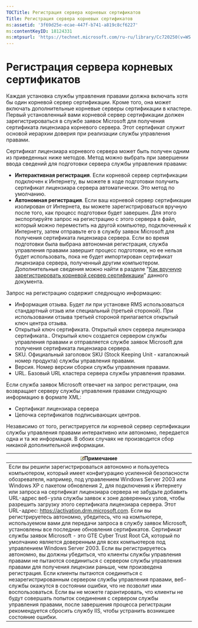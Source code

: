 ```yaml
---
TOCTitle: Регистрация сервера корневых сертификатов
Title: Регистрация сервера корневых сертификатов
ms:assetid: '3f69d25e-ecae-447f-b741-a819c8cf6227'
ms:contentKeyID: 18124331
ms:mtpsurl: 'https://technet.microsoft.com/ru-ru/library/Cc720250(v=WS.10)'
---
```


Регистрация сервера корневых сертификатов
=========================================

Каждая установка службы управления правами должна включать хотя бы один корневой сервер сертификации. Кроме того, она может включать дополнительные корневые серверы сертификации в кластере. Первый установленный вами корневой сервер сертификации должен зарегистрироваться в службе заявок Microsoft для получения сертификата лицензиара корневого сервера. Этот сертификат служит основой иерархии доверия при реализации службы управления правами.

Сертификат лицензиара корневого сервера может быть получен одним из приведенных ниже методов. Метод можно выбрать при завершении ввода сведений для подготовки сервера службы управления правами:

-   **Интерактивная регистрация**. Если корневой сервер сертификации подключен к Интернету, вы можете в ходе подготовки получить сертификат лицензиара сервера автоматически. Это метод по умолчанию.
-   **Автономная регистрация**. Если ваш корневой сервер сертификации изолирован от Интернета, вы можете зарегистрироваться вручную после того, как процесс подготовки будет завершен. Для этого экспортируйте запрос на регистрацию с этого сервера в файл, который можно переместить на другой компьютер, подключенный к Интернету, затем отправьте его в службу заявок Microsoft для получения сертификата лицензиара сервера. Если во время подготовки была выбрана автономная регистрация, служба управления правами завершит процесс подготовки, но ее нельзя будет использовать, пока не будет импортирован сертификат лицензиара сервера, полученный другим компьютером. Дополнительные сведения можно найти в разделе "[Как вручную зарегистрировать корневой сервер сертификации](https://technet.microsoft.com/aecdebb5-b28b-4b58-937a-392bb6ce9643)" данного документа.

Запрос на регистрацию содержит следующую информацию:

-   Информация отзыва. Будет ли при установке RMS использоваться стандартный отзыв или специальный (третьей стороной). При использовании отзыва третьей стороной прилагается открытый ключ центра отзыва.
-   Открытый ключ сертификата. Открытый ключ сервера лицензиара сертификата.. Открытый ключ создается сервером службы управления правами и отправляется службе заявок Microsoft для получения сертификата лицензиара сервера.
-   SKU. Официальный заголовок SKU (Stock Keeping Unit - каталожный номер продукта) службы управления правами.
-   Версия. Номер версии сборки службы управления правами.
-   URL. Базовый URL кластера сервера службы управления правами.

Если служба заявок Microsoft отвечает на запрос регистрации, она возвращает серверу службы управления правами следующую информацию в формате XML:

-   Сертификат лицензиара сервера
-   Цепочка сертификатов подписывающих центров.

Независимо от того, регистрируется ли корневой сервер сертификации службы управления правами интерактивно или автономно, передается одна и та же информация. В обоих случаях не производится сбор никакой дополнительной информации.

| ![](images/Cc720250.note(WS.10).gif)Примечание                                                                                                                                                                                                                                                                                                                                                                                                                                                                                                                                                                                                                                                                                                                                                                                                                                                                                                                                                                                                                                                                                                                                                                                                                                                                                                                                                                                                                                        |
|--------------------------------------------------------------------------------------------------------------------------------------------------------------------------------------------------------------------------------------------------------------------------------------------------------------------------------------------------------------------------------------------------------------------------------------------------------------------------------------------------------------------------------------------------------------------------------------------------------------------------------------------------------------------------------------------------------------------------------------------------------------------------------------------------------------------------------------------------------------------------------------------------------------------------------------------------------------------------------------------------------------------------------------------------------------------------------------------------------------------------------------------------------------------------------------------------------------------------------------------------------------------------------------------------------------------------------------------------------------------------------------------------------------------------------------------------------------------------------------------------------------------|
| Если вы решили зарегистрироваться автономно и пользуетесь компьютером, который имеет конфигурацию усиленной безопасности обозревателя, например, под управлением Windows Server 2003 или Windows XP с пакетом обновления 2, для подключения к Интернету или запроса на сертификат лицензиара сервера не забудьте добавить URL-адрес веб-узла службы заявок к зоне доверенных узлов, чтобы разрешить загрузку этого сертификата лицензиара сервера. Этот URL-адрес: https://activation.drm.microsoft.com. Если вы регистрируетесь автономно, убедитесь, что на компьютере, используемом вами для передачи запроса в службу заявок Microsoft, установлены все последние обновления сертификатов. Сертификат службы заявок Microsoft - это GTE Cyber Trust Root CA, который по умолчанию является доверенным для всех компьютеров под управлением Windows Server 2003. Если вы регистрируетесь автономно, вы должны убедиться, что клиенты службы управления правами не пытаются соединиться с сервером службы управления правами для получения лицензии раньше, чем произведена регистрация. Если клиенты пытаются соединиться с незарегистрированным сервером службы управления правами, веб-службы окажутся в состоянии ошибки, что не позволит ими воспользоваться. Если вы не можете гарантировать, что клиенты не будут совершать попыток соединения с сервером службы управления правами, после завершения процесса регистрации рекомендуется сбросить службу IIS, чтобы устранить возникшее состояние ошибки. |
